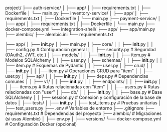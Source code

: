 project/
├── auth-service/
│   ├── app/
│   ├── requirements.txt
│   ├── Dockerfile
│   └── main.py
├── inventory-service/
│   ├── app/
│   ├── requirements.txt
│   ├── Dockerfile
│   └── main.py
├── payment-service/
│   ├── app/
│   ├── requirements.txt
│   ├── Dockerfile
│   └── main.py
├── docker-compose.yml
└── integration-shell/
    ├── app/
    ├── app/main.py
    ├── alembic/
    ├── alembic.ini
    └── requirements.txt




├── app/
│   ├── __init__.py
│   ├── main.py
│   ├── core/
│   │   ├── __init__.py
│   │   ├── config.py          # Configuración general
│   │   ├── security.py        # Seguridad (OAuth2, JWT, etc.)
│   ├── models/
│   │   ├── __init__.py
│   │   ├── item.py            # Modelos SQLAlchemy
│   │   ├── user.py
│   ├── schemas/
│   │   ├── __init__.py
│   │   ├── item.py            # Esquemas de Pydantic
│   │   ├── user.py
│   ├── crud/
│   │   ├── __init__.py
│   │   ├── item.py            # Operaciones CRUD para "item"
│   │   ├── user.py
│   ├── api/
│   │   ├── __init__.py
│   │   ├── deps.py            # Dependencias comunes
│   │   ├── v1/
│   │       ├── __init__.py
│   │       ├── endpoints/
│   │           ├── __init__.py
│   │           ├── items.py   # Rutas relacionadas con "item"
│   │           ├── users.py   # Rutas relacionadas con "user"
│   ├── db/
│   │   ├── __init__.py
│   │   ├── base.py            # Base SQLAlchemy
│   │   ├── session.py         # Conexión y configuración de la base de datos
│   ├── tests/
│       ├── __init__.py
│       ├── test_items.py      # Pruebas unitarias
│       ├── test_users.py
├── .env                       # Variables de entorno
├── .gitignore
├── requirements.txt           # Dependencias del proyecto
├── alembic/                   # Migraciones (si usas Alembic)
│   ├── env.py
│   ├── versions/
└── docker-compose.yml         # Configuración Docker (opcional)





